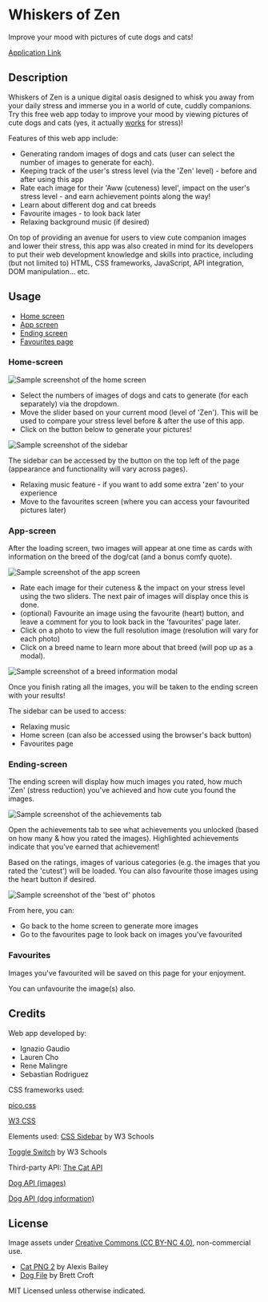 # Whiskers of Zen
Improve your mood with pictures of cute dogs and cats!

[Application Link]()
<!-- TODO: insert deployment link -->


## Description

Whiskers of Zen is a unique digital oasis designed to whisk you away from your daily stress and immerse you in a world of cute, cuddly companions. 
Try this free web app today to improve your mood by viewing pictures of cute dogs and cats (yes, it actually [works](https://edition.cnn.com/2020/09/27/us/watching-cute-animals-study-scn-trnd/index.html) for stress)!

Features of this web app include:
- Generating random images of dogs and cats (user can select the number of images to generate for each).
- Keeping track of the user's stress level (via the 'Zen' level) - before and after using this app
- Rate each image for their 'Aww (cuteness) level', impact on the user's stress level - and earn achievement points along the way!
- Learn about different dog and cat breeds
- Favourite images - to look back later
- Relaxing background music (if desired)

On top of providing an avenue for users to view cute companion images and lower their stress, this app was also created in mind for its developers to put their web development knowledge and skills into practice, including (but not limited to) HTML, CSS frameworks, JavaScript, API integration, DOM manipulation... etc.

## Usage

- [Home screen](#home-screen)
- [App screen](#app-screen)
- [Ending screen](#ending-screen)
- [Favourites page](#favourites) 

### Home-screen ###

![Sample screenshot of the home screen](assets/img/app-demonstration/home-screen.png)

- Select the numbers of images of dogs and cats to generate (for each separately) via the dropdown.
- Move the slider based on your current mood (level of 'Zen'). This will be used to compare your stress level before & after the use of this app.
- Click on the button below to generate your pictures!

![Sample screenshot of the sidebar](assets/img/app-demonstration/sidebar-demo.png)

The sidebar can be accessed by the button on the top left of the page (appearance and functionality will vary across pages).

- Relaxing music feature - if you want to add some extra 'zen' to your experience
- Move to the favourites screen (where you can access your favourited pictures later)

### App-screen ###

After the loading screen, two images will appear at one time as cards with information on the breed of the dog/cat (and a bonus comfy quote).

<!-- insert final screenshot -->
![Sample screenshot of the app screen](assets/img/app-demonstration/app-demo.png)

- Rate each image for their cuteness & the impact on your stress level using the two sliders. The next pair of images will display once this is done.
- (optional) Favourite an image using the favourite (heart) button, and leave a comment for you to look back in the 'favourites' page later.
- Click on a photo to view the full resolution image (resolution will vary for each photo)
- Click on a breed name to learn more about that breed (will pop up as a modal). 

![Sample screenshot of a breed information modal](assets/img/app-demonstration/breed-info.png)

Once you finish rating all the images, you will be taken to the ending screen with your results!

The sidebar can be used to access:
- Relaxing music
- Home screen (can also be accessed using the browser's back button)
- Favourites page

### Ending-screen ###

The ending screen will display how much images you rated, how much 'Zen' (stress reduction) you've achieved and how cute you found the images.

<!-- insert final screenshot -->
![Sample screenshot of the achievements tab](assets/img/app-demonstration/achievements-demo.png)

Open the achievements tab to see what achievements you unlocked (based on how many & how you rated the images). Highlighted achievements indicate that you've earned that achievement!

Based on the ratings, images of various categories (e.g. the images that you rated the 'cutest') will be loaded. You can also favourite those images using the heart button if desired.

<!-- insert final screenshot -->
![Sample screenshot of the 'best of' photos](assets/img/app-demonstration/best-demo.png)

From here, you can:
- Go back to the home screen to generate more images
- Go to the favourites page to look back on images you've favourited

### Favourites ###

Images you've favourited will be saved on this page for your enjoyment.

You can unfavourite the image(s) also.

<!-- insert final screenshot -->

## Credits

Web app developed by:
- Ignazio Gaudio
- Lauren Cho
- Rene Malingre
- Sebastian Rodriguez

CSS frameworks used:

[pico.css](https://picocss.com/)

[W3 CSS](https://www.w3schools.com/w3css/defaulT.asp)

Elements used: 
[CSS Sidebar](https://www.w3schools.com/w3css/w3css_sidebar.asp) by W3 Schools

[Toggle Switch](https://www.w3schools.com/howto/howto_css_switch.asp) by W3 Schools

Third-party API:
[The Cat API](https://thecatapi.com/)

[Dog API (images)](https://dog.ceo/dog-api/)

[Dog API (dog information)](https://dogapi.dog/)

## License

Image assets under [Creative Commons (CC BY-NC 4.0)](https://creativecommons.org/licenses/by-nc/4.0/), non-commercial use.
 - [Cat PNG 2](https://freepngimg.com/png/19879-cat-png-2) by Alexis Bailey
 - [Dog File](https://freepngimg.com/png/23730-dog-file) by Brett Croft 

MIT Licensed unless otherwise indicated.


<!-- ## Features -->

